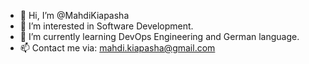- 👋 Hi, I’m @MahdiKiapasha
- 👀 I’m interested in Software Development.
- 🌱 I’m currently learning DevOps Engineering and German language.
- 📫 Contact me via: mahdi.kiapasha@gmail.com 
